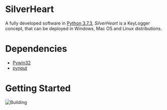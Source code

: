 # SilverHeart
A fully developed software in [Python 3.7.3](https://www.python.org/), *SilverHeart* is a KeyLogger concept, that can be deployed in Windows, Mac OS and Linux distributions.


# Dependencies
- [Pywin32](https://pypi.org/project/pywin32/)
- [pynput](https://pypi.org/project/pynput/)

# Getting Started


![*Building*](https://i.gifer.com/3jnq.gif)
